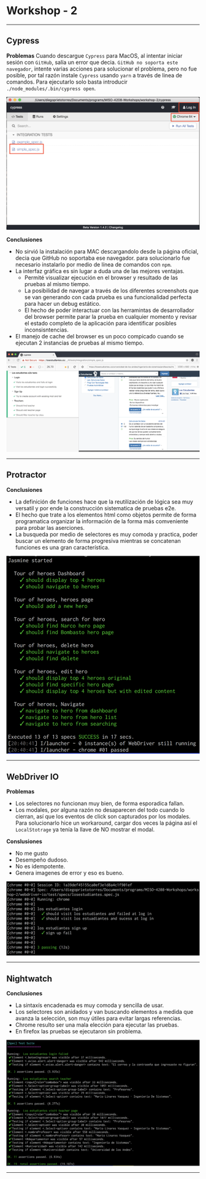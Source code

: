# Workshop - 2

--- 

## Cypress

**Problemas**
Cuando descargue `Cypress` para MacOS, al intentar iniciar sesión con `GitHub`, salía un error que decia. `GitHub no soporta este navegador`, intente varias acciones para solucionar el problema, pero no fue posible, por tal razón instale `Cypress` usando `yarn` a través de linea de comandos. Para ejecutarlo solo basta introducir `./node_modules/.bin/cypress open`.

![](assets/taller2/cypress1.png)

**Conclusiones**

* No sirvió la instalación para MAC descargandolo desde la página oficial, decia que GitHub no soportaba ese navegador. para solucionarlo fue necesario instalarlo por medio de línea de comandos con `npm`.
* La interfaz gráfica es sin lugar a duda una de las mejores ventajas.
    * Permité visualizar ejecución en el browser y resultado de las pruebas al mismo tiempo.
    * La posibilidad de navegar a través de los diferentes screenshots que se van generando con cada prueba es una funcionalidad perfecta para hacer un debug estático.
    * El hecho de poder interactuar con las herramintas de desarrollador del browser permite parar la prueba en cualquier momento y revisar el estado completo de la aplicación para identificar posibles inconsisntencias.
* El manejo de cache del browser es un poco compicado cuando se ejecutan 2 instancias de pruebas al mismo tiempo.

![](assets/taller2/cypress2.png)

---

## Protractor

**Conclusiones**

* La definición de funciones hace que la reutilización de lógica sea muy versatil y por ende la construcción sistematica de pruebas e2e.
* El hecho que trate a los elementos html como objetos permite de forma programatica organizar la información de la forma más comveniente para probar las aserciones.
* La busqueda por medio de selectores es muy comoda y practica, poder buscar un elemento de forma progresiva mientras se concatenan funciones es una gran característica.

![](assets/taller2/protractor1.png)

---

## WebDriver IO


**Problemas**
* Los selectores no funcionan muy bien, de forma esporadica fallan.
* Los modales, por alguna razón no desaparecen del todo cuando lo cierran, así que los eventos de click son capturados por los modales. Para solucionarlo hice un workaround, cargar dos veces la página así el `LocalStotrage` ya tenía la llave de NO mostrar el modal.

**Conslusiones**
* No me gusto
* Desempeño dudoso.
* No es idempotente.
* Genera imagenes de error y eso es bueno.

![](assets/taller2/webdriverio1.png)

---

## Nightwatch

**Conclusiones**

* La sintaxís encadenada es muy comoda y sencilla de usar.
* Los selectores son anidados y van buscando elementos a medida que avanza la selección, son muy útiles para evitar largas referencias.
* Chrome resulto ser una mala elección para ejecutar las pruebas.
* En firefox las pruebas se ejecutaron sin problema.


![](assets/taller2/nightwatch1.png)

---
